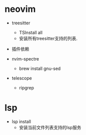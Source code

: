 
# neovim
* treesitter
  * TSInstall all
  * 安装所有treesitter支持的列表.

* 插件依赖
* nvim-spectre
  * brew install gnu-sed
* telescope
  * ripgrep


# lsp
* lsp install
  * 安装当前文件列表支持的lsp服务


